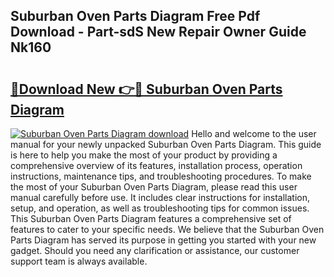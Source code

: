 ## Suburban Oven Parts Diagram Free Pdf Download - Part-sdS New Repair Owner Guide Nk160

# <h2><a href="http://dfrxr6.blite.top/?on=Suburban+Oven+Parts+Diagram">🔗Download New 👉🔴 Suburban Oven Parts Diagram</a></h2>

[![Suburban Oven Parts Diagram download](https://i.imgur.com/lujVjoI.png)](http://dfrxr6.blite.top/?on=Suburban+Oven+Parts+Diagram)
Hello and welcome to the user manual for your newly unpacked Suburban Oven Parts Diagram. This guide is here to help you make the most of your product by providing a comprehensive overview of its features, installation process, operation instructions, maintenance tips, and troubleshooting procedures. To make the most of your Suburban Oven Parts Diagram, please read this user manual carefully before use. It includes clear instructions for installation, setup, and operation, as well as troubleshooting tips for common issues. This Suburban Oven Parts Diagram features a comprehensive set of features to cater to your specific needs. We believe that the Suburban Oven Parts Diagram has served its purpose in getting you started with your new gadget. Should you need any clarification or assistance, our customer support team is always available.
